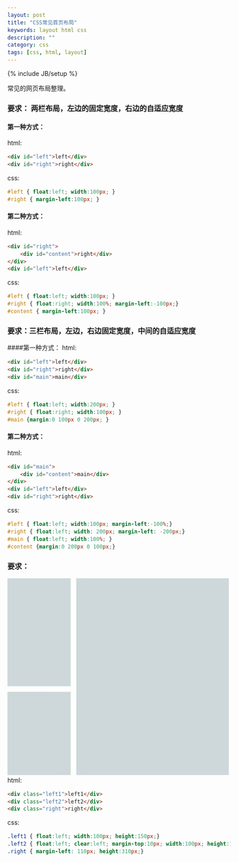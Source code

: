 ```yaml
---
layout: post
title: "CSS常见首页布局"
keywords: layout html css
description: ""
category: css
tags: [css, html, layout]
---
```

{% include JB/setup %}

常见的网页布局整理。

<!-- more -->

### 要求： 两栏布局，左边的固定宽度，右边的自适应宽度
#### 第一种方式：
html:

```html
<div id="left">left</div>
<div id="right">right</div>
```

css:

```css
#left { float:left; width:100px; }
#right { margin-left:100px; }
```

#### 第二种方式：
html:

```html
<div id="right">
	<div id="content">right</div>
</div>
<div id="left">left</div>
```

css:

```css
#left { float:left; width:100px; }
#right { float:right; width:100%; margin-left:-100px;}
#content { margin-left:100px; }
```

### 要求：三栏布局，左边，右边固定宽度，中间的自适应宽度
####第一种方式：
html:

```html
<div id="left">left</div>
<div id="right">right</div>
<div id="main">main</div>
```

css:

```css
#left { float:left; width:200px; }
#right { float:right; width:100px; }
#main {margin:0 100px 0 200px; }
```

#### 第二种方式：
html:

```html
<div id="main">
    <div id="content">main</div>
</div>
<div id="left">left</div>
<div id="right">right</div>
```

css:

```css
#left { float:left; width:100px; margin-left:-100%;}
#right { float:left; width: 200px; margin-left: -200px;}
#main { float:left; width:100%; }
#content {margin:0 200px 0 100px;}
```

### 要求：
<img src="/assets/images/css-layout/layout_01.jpg" width="500" />
html:

```html
<div class="left1">left1</div>
<div class="left2">left2</div>
<div class="right">right</div>
```

css:

```css
.left1 { float:left; width:100px; height:150px;}
.left2 { float:left; clear:left; margin-top:10px; width:100px; height:150px;}
.right { margin-left: 110px; height:310px;}
```
